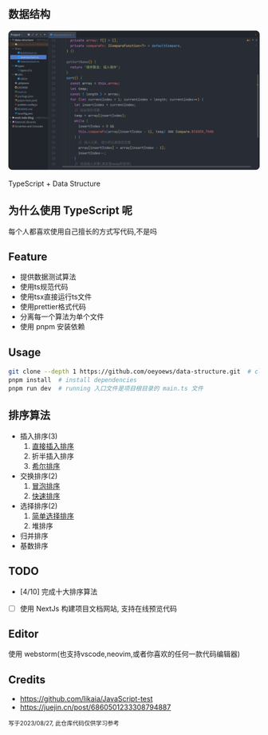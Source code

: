 ## 数据结构

![snapshot](./snapshot.png "snapshot")

[//]: # (&#40;图片由TinySnap + pngquang 处理&#41;)

TypeScript + Data Structure

## 为什么使用 TypeScript 呢

每个人都喜欢使用自己擅长的方式写代码,不是吗

## Feature

* 提供数据测试算法
* 使用ts规范代码
* 使用tsx直接运行ts文件
* 使用prettier格式代码
* 分离每一个算法为单个文件
* 使用 pnpm 安装依赖

## Usage

```bash
git clone --depth 1 https://github.com/oeyoews/data-structure.git  # clone repo
pnpm install  # install dependencies
pnpm run dev  # running 入口文件是项目根目录的 main.ts 文件
```

## 排序算法

* 插入排序(3)
  1. [直接插入排序](./src/InsertionSort.ts)
  2. 折半插入排序
  3. [希尔排序](./src/ShellSort.ts)
* 交换排序(2)
  1. [冒泡排序](./src/BubbleSort.ts)
  2. [快速排序](./src/QuickSort.ts)
* 选择排序(2)
  1. [简单选择排序](src/SelectionSort.ts)
  2. 堆排序 
* 归并排序
* 基数排序

## TODO

- [4/10] 完成十大排序算法
- [ ] 使用 NextJs 构建项目文档网站, 支持在线预览代码

## Editor

使用 webstorm(也支持vscode,neovim,或者你喜欢的任何一款代码编辑器)

## Credits

* https://github.com/likaia/JavaScript-test
* https://juejin.cn/post/6860501233308794887

<small>写于2023/08/27, 此仓库代码仅供学习参考</small>
